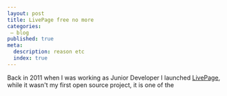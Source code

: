 ```yaml
---
layout: post
title: LivePage free no more
categories:
 – blog
published: true
meta:
  description: reason etc
  index: true
---
```


Back in 2011 when I was working as Junior Developer I launched [LivePage](https://chrome.google.com/webstore/detail/livepage/pilnojpmdoofaelbinaeodfpjheijkbh?hl=en), while it wasn't my first open source project, it is one of the 
